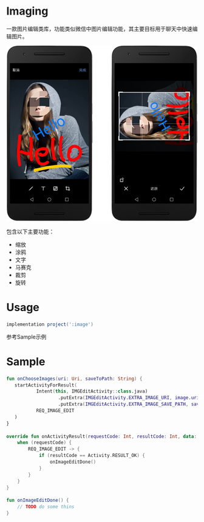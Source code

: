 # Imaging

一款图片编辑类库，功能类似微信中图片编辑功能，其主要目标用于聊天中快速编辑图片。

![Summary](./screenshot/summary.png)

包含以下主要功能：

- 缩放
- 涂鸦
- 文字
- 马赛克
- 裁剪
- 旋转

# Usage

``` gradle
implementation project(':image')
```

参考Sample示例

# Sample

``` kotlin
fun onChooseImages(uri: Uri, saveToPath: String) {
   startActivityForResult(
           Intent(this, IMGEditActivity::class.java)
                   .putExtra(IMGEditActivity.EXTRA_IMAGE_URI, image.uri)
                   .putExtra(IMGEditActivity.EXTRA_IMAGE_SAVE_PATH, saveToPath),
           REQ_IMAGE_EDIT
   )
}

override fun onActivityResult(requestCode: Int, resultCode: Int, data: Intent?) {
    when (requestCode) {
        REQ_IMAGE_EDIT -> {
            if (resultCode == Activity.RESULT_OK) {
                onImageEditDone()
            }
        }
    }
}

fun onImageEditDone() {
	// TODO do some thins
}
```


